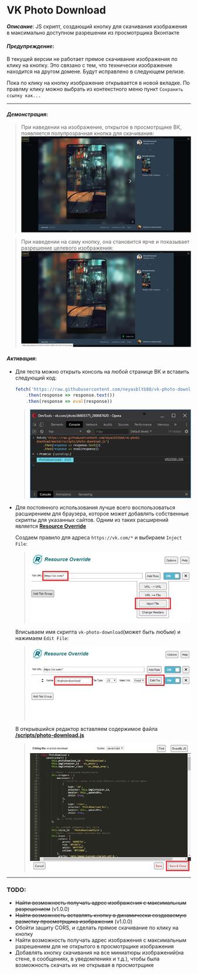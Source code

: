 # VK Photo Download

***Описание***:
JS скрипт, создающий кнопку для скачивания изображения в максимально доступном разрешении из просмотрщика Вконтакте

#### ***Предупреждение***:
В текущей версии не работает прямое скачивание изображения по клику на кнопку.
Это связано с тем, что технически изображение находится на другом домене.
Будут исправлено в следующем релизе.

Пока по клику на кнопку изображение открывается в новой вкладке. 
По правлму клику можно выбрать из контекстного меню пункт `Сохранить ссылку как...`

***

#### ***Демонстрация***:

> При наведении на изображение, открытое в просмотрщике ВК, появляется полупрозрачная кнопка для скачивания:
![Состояние кнопки при наведении на изображение](https://raw.githubusercontent.com/neyasbltb88/vk-photo-download/master/img/1.jpg "Состояние кнопки при наведении на изображение")

> При наведении на саму кнопку, она становится ярче и показывает разрешение целевого изображения:
![Состояние кнопки при наведении на нее](https://raw.githubusercontent.com/neyasbltb88/vk-photo-download/master/img/2.jpg "Состояние кнопки при наведении на нее")

#### ***Активация***:

- Для теста можно открыть консоль на любой странице ВК и вставить следующий код:
  ```js
  fetch('https://raw.githubusercontent.com/neyasbltb88/vk-photo-download/master/scripts/photo-download.js')
      .then(response => response.text())
      .then(response => eval(response))
  ```

  > ![Вставка скрипта для активации в консоль](https://raw.githubusercontent.com/neyasbltb88/vk-photo-download/master/img/3.jpg "Вставка скрипта для активации в консоль")

- Для постоянного использования лучше всего воспользоваться расширением для браузера, которое может добавлять собственные скрипты для указанных сайтов.
  Одним из таких расширений является **[Resource Override](https://chrome.google.com/webstore/detail/resource-override/pkoacgokdfckfpndoffpifphamojphii?hl=ru)**

  Создаем правило для адреса `https://vk.com/*` и выбираем `Inject File`:
  > ![Конфигурация Resource Override](https://raw.githubusercontent.com/neyasbltb88/vk-photo-download/master/img/4.jpg "Конфигурация Resource Override")

  Вписываем имя скрипта `vk-photo-download`(может быть любым) и нажимаем `Edit File`:
  > ![Конфигурация Resource Override](https://raw.githubusercontent.com/neyasbltb88/vk-photo-download/master/img/5.jpg "Конфигурация Resource Override")

  В открывшийся редактор вставляем содержимое файла **[/scripts/photo-download.js](https://github.com/neyasbltb88/vk-photo-download/blob/master/scripts/photo-download.js)**
  > ![Конфигурация Resource Override](https://raw.githubusercontent.com/neyasbltb88/vk-photo-download/master/img/6.jpg "Конфигурация Resource Override")

***

### TODO:

* ~~Найти возможность получать адрес изображения с максимальным разрешением~~ (v1.0.0)
* ~~Найти возможность вставлять кнопку в динамически создаваемую разметку просмотрщика изображения~~ (v1.0.0)
* Обойти защиту CORS, и сделать прямое скачивание по клику на кнопку
* Найти возможность получать адрес изображения с максимальным разрешением для не открытого в просмотрщике изображения
* Добавлять кнопку скачивания на все миниатюры изображений(на стене, в сообщениях, в уведомлениях и т.д.), чтобы была возможность скачать их не открывая в просмотрщике

